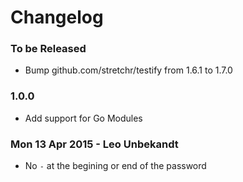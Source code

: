 # Changelog

### To be Released

* Bump github.com/stretchr/testify from 1.6.1 to 1.7.0

### 1.0.0

* Add support for Go Modules

### Mon 13 Apr 2015 - Leo Unbekandt

* No `-` at the begining or end of the password
